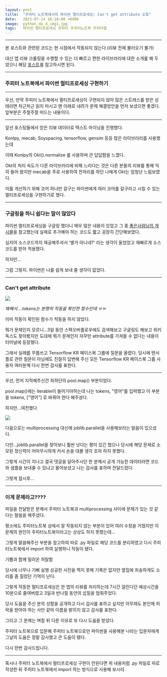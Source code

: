 ```yaml
---
layout: post
title:  "주피터 노트북에서의 파이썬 멀티프로세싱: Can't get attribute 오류"
date:   2021-07-14 16:16:00 +0900
image:  python_da_4_img1.jpg
tags:   파이썬 멀티프로세싱 주피터 주피터노트북 주피터랩
---
```


***

본 포스트와 관련된 코드는 현 시점에서 작동되지 않는다.(리뷰 전체 불러오기 불가)

대신 앱 리뷰 크롤링을 수행할 수 있는 더 빠르고 편한 라이브러리에 대한 소개를 해 두었으니 해당 [포스트](https://strangefate.github.io/2022/01/06/AppReview-googleplayscraper/)를 참고하시면 된다.

***

### 주피터 노트북에서 파이썬 멀티프로세싱 구현하기

***

우선, 만약 주피터 노트북에서 멀티프로세싱이 구현되지 않아 많은 스트레스를 받은 상태라면 차근차근 읽지 마시고 맨 아래로 내려가 문제 해결방안을 먼저 보셨으면 좋겠다. 앞부분은 주절주절 떠드는 내용이다.

***

앞선 포스팅들에서 얻은 리뷰 데이터로 텍스트 마이닝을 진행했다.

Konlpy, mecab, Soyspacing, tensorflow, gensim 등등 많은 라이브러리를 사용했는데

이때 Konlpy의 Okt().normalize 를 사용하며 큰 답답함을 느꼈다.

Okt의 처리 속도가 다른 라이브러리에 비해 느리다는 것은 다른 분들의 리뷰를 통해 익히 들어 왔지만 mecab을 주로 사용하여 전처리를 하던 나에게 Okt는 엄청난 느림보였다.

이를 개선하기 위해 코어 하나만 갈구는 파이썬에게 여러 코어를 갈구라고 시킬 수 있는 멀티프로세싱을 구현하기로 했다.


***

### 구글링을 하니 쉽다는 말이 많았다

파이썬 멀티프로세싱을 구글링 했더니 매우 많은 내용이 있었고 그 중 [좋은사람님의 게시물](https://niceman.tistory.com/145)을 참고했는데 실제로 추가해야 하는 코드도 짧고 굉장히 간단해보였다.

심지어 소스코드까지 제공해주셔서 '별거 아니네?' 라는 생각이 들었었고 재빠르게 소스 코드를 받아 적용했다.

하지만...

그럼 그렇지. 파이썬은 나를 쉽게 보내 줄 생각이 없었다.

***

### Can't get attribute

![]({{site.baseurl}}/images/python_da_4_img1.jpg)

*왜째서....tokens는 분명히 작동을 확인한 함수인데 ㅠㅠ*

이미 작동이 확인된 함수가 작동을 하지 않았다.

뭐가 문제인지 모르니...3일 동안 스택오버플로우에도 검색해보고 구글링도 해보고 위키 독스도 찾아봤지만 도대체 뭐가 문제인지 자꾸만 attribute를 가져올 수 없다는 내용이 터미널에 등장했다.

그래서 실례를 무릅쓰고 Tensorflow KR 페이스북 그룹에 질문을 올렸다. 당시에 텐서플로 관련 질문이 아님에도 친절히 답변해 주신 모든 Tensorflow KR 페이스북 그룹 사용자 여러분께 다시 한번 감사를 표한다.

***

우선, 먼저 지적해주신건 최하단의 pool.map() 부분이었다.

pool.map()에는 iterable이 들어가야하는데 나는 tokens, "영어"를 입력했고 이 부분을 tokens, ["영어"] 로 바꿔야 한다 해주셨다.

하지만...여전했다

![]({{site.baseurl}}/images/python_da_4_img2.jpg)

다음으로는 multiprocessing 대신에 joblib.parallel을 사용해보라는 말씀이 있으셨다.

다만...joblib.parallel을 찾아보니 훨씬 낫다는 평이 있긴 했으나 당시에 해당 문제로 소모된 정신력이 어마무시하게 커서 손을 대볼 생각 조차 하지 못했다.

그렇게 시간이 지나고 결국 댓글을 달아주시던 한 분께서 공개 가능한 데이터라면 코드와 샘플을 보내줄 수 있냐고 물어보셨고 나는 감사를 표하며 전달드렸다.

그렇게 잠시후...

***

### 이게 문제라고????

파일을 전달받은 분께서 주피터 노트북과 multiprocessing 사이에 문제가 있는 것 같다는 말씀을 해주셨다.

평소에도 주피터노트북 상에서 잘 작동되지 않는 부분이 있어 여러 수정을 거쳤지만 이 문제의 원인이 주피터노트북이라고는 상상도 하지 못했는데...

그렇게 말씀해주신 부분을 참고하여 따로 .py 파일로 해당 코드를 분리하였고 다시 주피터노트북에서 import 하여 실행하니 작동이 됐다.

기쁨과 함께 밀려온 허탈함

당시에 너무나 기뻐 실행 성공한 사진을 찍지 못해 기록은 없지만 옆집에 죄송하게도 소리를 좀 질렀던 기억이 난다.

그렇게 작동한 멀티프로세싱은 한 앱의 리뷰를 처리하는데 7시간 걸린다던 예상시간을 10분으로 줄여버렸고 3일과 반나절 동안의 삽질을 멈춰주었다.

당시 도움을 주신 분의 성함을 공개하고 다시 감사를 표하고 싶지만 아무래도 본인께 허락을 받아야 하는 사안 같아 이름을 밝히지 않고 감사를 표한다.

그리고 그 분께는 며칠 뒤 다른 이유로 또 다시 도움을 받았다. 

주피터 노트북으로 입문해 주피터 노트북으로만 파이썬을 사용해본 나라는 입문자에게 그날의 도움은 정말 감사했고 큰 도움이 됐다.

다시 한번 감사드립니다.

*** 

혹시나 주피터 노트북에서 멀티프로세싱 구현이 안된다면 위 내용처럼 .py 파일로 따로 작성한 뒤 주피터 노트북에서 import 하는 방식으로 사용해 보시라.
